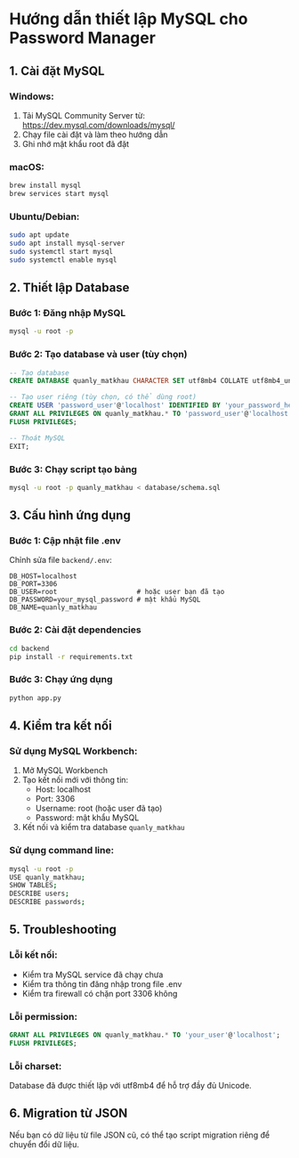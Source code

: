 # Hướng dẫn thiết lập MySQL cho Password Manager

## 1. Cài đặt MySQL

### Windows:
1. Tải MySQL Community Server từ: https://dev.mysql.com/downloads/mysql/
2. Chạy file cài đặt và làm theo hướng dẫn
3. Ghi nhớ mật khẩu root đã đặt

### macOS:
```bash
brew install mysql
brew services start mysql
```

### Ubuntu/Debian:
```bash
sudo apt update
sudo apt install mysql-server
sudo systemctl start mysql
sudo systemctl enable mysql
```

## 2. Thiết lập Database

### Bước 1: Đăng nhập MySQL
```bash
mysql -u root -p
```

### Bước 2: Tạo database và user (tùy chọn)
```sql
-- Tạo database
CREATE DATABASE quanly_matkhau CHARACTER SET utf8mb4 COLLATE utf8mb4_unicode_ci;

-- Tạo user riêng (tùy chọn, có thể dùng root)
CREATE USER 'password_user'@'localhost' IDENTIFIED BY 'your_password_here';
GRANT ALL PRIVILEGES ON quanly_matkhau.* TO 'password_user'@'localhost';
FLUSH PRIVILEGES;

-- Thoát MySQL
EXIT;
```

### Bước 3: Chạy script tạo bảng
```bash
mysql -u root -p quanly_matkhau < database/schema.sql
```

## 3. Cấu hình ứng dụng

### Bước 1: Cập nhật file .env
Chỉnh sửa file `backend/.env`:
```env
DB_HOST=localhost
DB_PORT=3306
DB_USER=root                    # hoặc user bạn đã tạo
DB_PASSWORD=your_mysql_password # mật khẩu MySQL
DB_NAME=quanly_matkhau
```

### Bước 2: Cài đặt dependencies
```bash
cd backend
pip install -r requirements.txt
```

### Bước 3: Chạy ứng dụng
```bash
python app.py
```

## 4. Kiểm tra kết nối

### Sử dụng MySQL Workbench:
1. Mở MySQL Workbench
2. Tạo kết nối mới với thông tin:
   - Host: localhost
   - Port: 3306
   - Username: root (hoặc user đã tạo)
   - Password: mật khẩu MySQL
3. Kết nối và kiểm tra database `quanly_matkhau`

### Sử dụng command line:
```bash
mysql -u root -p
USE quanly_matkhau;
SHOW TABLES;
DESCRIBE users;
DESCRIBE passwords;
```

## 5. Troubleshooting

### Lỗi kết nối:
- Kiểm tra MySQL service đã chạy chưa
- Kiểm tra thông tin đăng nhập trong file .env
- Kiểm tra firewall có chặn port 3306 không

### Lỗi permission:
```sql
GRANT ALL PRIVILEGES ON quanly_matkhau.* TO 'your_user'@'localhost';
FLUSH PRIVILEGES;
```

### Lỗi charset:
Database đã được thiết lập với utf8mb4 để hỗ trợ đầy đủ Unicode.

## 6. Migration từ JSON

Nếu bạn có dữ liệu từ file JSON cũ, có thể tạo script migration riêng để chuyển đổi dữ liệu.